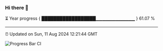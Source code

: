 ### Hi there 👋

⏳ Year progress { ██████████████████▁▁▁▁▁▁▁▁▁▁▁▁ } 61.07 %

---

⏰ Updated on Sun, 11 Aug 2024 12:21:44 GMT

![Progress Bar CI](https://github.com/liununu/liununu/workflows/Progress%20Bar%20CI/badge.svg)
